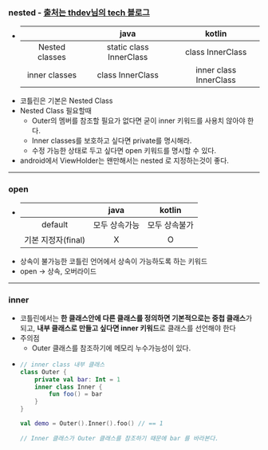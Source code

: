 ### nested - [출처는 thdev님의 tech 블로그](https://thdev.tech/kotlin/2020/11/17/kotlin_effective_11/)
* ||java|kotlin|
  |:--:|:--:|:--:|
  |Nested classes|static class InnerClass|class InnerClass|
  |inner classes|class InnerClass|inner class InnerClass|
* 코틀린은 기본은 Nested Class
* Nested Class 필요할때
  * Outer의 멤버를 참조할 필요가 없다면 굳이 inner 키워드를 사용치 않아야 한다.
  * Inner classes를 보호하고 싶다면 private를 명시해라.
  * 수정 가능한 상태로 두고 싶다면 open 키워드를 명시할 수 있다.
* android에서 ViewHolder는 왠만해서는 nested 로 지정하는것이 좋다.
---
### open
* ||java|kotlin|
  |:--:|:--:|:--:|
  |default|모두 상속가능|모두 상속불가|
  |기본 지정자(final)|X|O|
* 상속이 불가능한 코틀린 언어에서 상속이 가능하도록 하는 키워드
* open -> 상속, 오버라이드 
---
### inner
* 코틀린에서는 **한 클래스안에 다른 클래스를 정의하면 기본적으로는 중첩 클래스**가 되고, **내부 클래스로 만들고 싶다면 inner 키워드**로 클래스를 선언해야 한다
* 주의점
  * Outer 클래스를 참조하기에 메모리 누수가능성이 있다.
* ```kotlin
  // inner class 내부 클래스
  class Outer {
      private val bar: Int = 1
      inner class Inner {
          fun foo() = bar
      }
  }

  val demo = Outer().Inner().foo() // == 1
 
  // Inner 클래스가 Outer 클래스를 참조하기 때문에 bar 를 바라본다.
